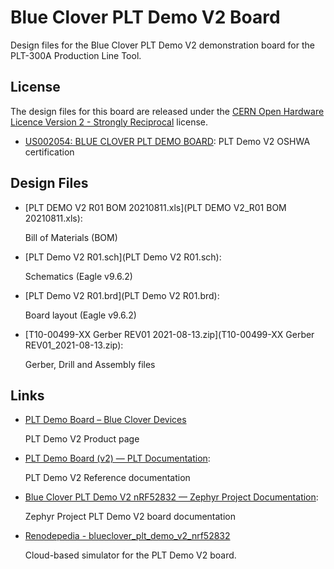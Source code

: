 # Blue Clover PLT Demo V2 Board

Design files for the Blue Clover PLT Demo V2 demonstration
board for the PLT-300A Production Line Tool.

## License

The design files for this board are released under the
[CERN Open Hardware Licence Version 2 - Strongly Reciprocal](LICENSE)
license.

- [US002054: BLUE CLOVER PLT DEMO BOARD](https://certification.oshwa.org/us002054.html):
  PLT Demo V2 OSHWA certification

## Design Files

- [PLT DEMO V2 R01 BOM 20210811.xls](PLT DEMO V2_R01 BOM 20210811.xls):

  Bill of Materials (BOM)

- [PLT Demo V2 R01.sch](PLT Demo V2 R01.sch):

  Schematics (Eagle v9.6.2)

- [PLT Demo V2 R01.brd](PLT Demo V2 R01.brd):

  Board layout (Eagle v9.6.2)

- [T10-00499-XX Gerber REV01 2021-08-13.zip](T10-00499-XX Gerber REV01_2021-08-13.zip):

  Gerber, Drill and Assembly files

## Links

- [PLT Demo Board – Blue Clover Devices](https://bcdevices.com/products/plt-demo-board)

  PLT Demo V2 Product page

- [PLT Demo Board (v2) — PLT Documentation](https://docs.pltcloud.com/acc/pltdemov2/):

  PLT Demo V2 Reference documentation

- [Blue Clover PLT Demo V2 nRF52832 — Zephyr Project Documentation](https://docs.zephyrproject.org/latest/boards/arm/blueclover_plt_demo_v2_nrf52832/doc/index.html):

  Zephyr Project PLT Demo V2 board documentation

- [Renodepedia - blueclover\_plt\_demo\_v2\_nrf52832](https://zephyr-dashboard.renode.io/renodepedia/boards/blueclover_plt_demo_v2_nrf52832/)

  Cloud-based simulator for the PLT Demo V2 board.
